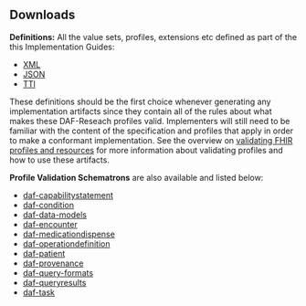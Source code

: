 ## Downloads

**Definitions:** All the value sets, profiles, extensions etc defined as part of the this Implementation Guides:

- [XML](definitions.xml.zip)
- [JSON](definitions.json.zip)
- [TTl](defintions.ttl.zip)

These definitions should be the first choice whenever generating any implementation artifacts since they contain all of the rules about what makes these DAF-Reseach profiles valid. Implementers will still need to be familiar with the content of the specification and profiles that apply in order to make a conformant implementation.  See the overview on [validating FHIR profiles and resources](http://build.fhir.org/validation.html) for more information about validating profiles and how to use these artifacts.


**Profile Validation Schematrons** are also available and listed below:


- [daf-capabilitystatement](daf-capabilitystatement.sch)
- [daf-condition](daf-condition.sch)
- [daf-data-models](daf-data-models.sch)
- [daf-encounter](daf-encounter.sch)
- [daf-medicationdispense](daf-medicationdispense.sch)
- [daf-operationdefinition](daf-operationdefinition.sch)
- [daf-patient](daf-patient.sch)
- [daf-provenance](daf-provenance.sch)
- [daf-query-formats](daf-query-formats.sch)
- [daf-queryresults](daf-queryresults.sch)
- [daf-task](daf-task.sch)
